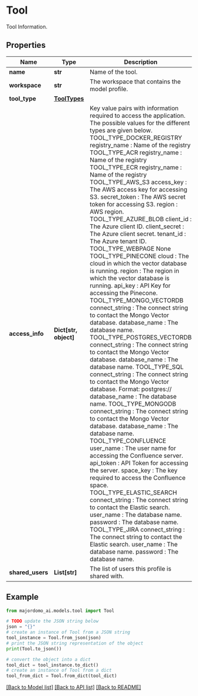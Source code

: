 # Tool

Tool Information. 

## Properties

Name | Type | Description | Notes
------------ | ------------- | ------------- | -------------
**name** | **str** | Name of the tool. | 
**workspace** | **str** | The workspace that contains the model profile. | 
**tool_type** | [**ToolTypes**](ToolTypes.md) |  | 
**access_info** | **Dict[str, object]** | Key value pairs with information required to access the application. The possible values for the different types are given below.  TOOL_TYPE_DOCKER_REGISTRY    registry_name : Name of the registry  TOOL_TYPE_ACR    registry_name : Name of the registry  TOOL_TYPE_ECR    registry_name : Name of the registry  TOOL_TYPE_AWS_S3    access_key : The AWS access key for accessing S3.    secret_token : The AWS secret token for accessing S3.    region :  AWS region.  TOOL_TYPE_AZURE_BLOB    client_id : The Azure client ID.    client_secret : The Azure client secret.    tenant_id : The Azure tenant ID.  TOOL_TYPE_WEBPAGE    None  TOOL_TYPE_PINECONE    cloud : The cloud in which the vector database is running.    region : The region in which the vector database is running.    api_key : API Key for accessing the Pinecone.  TOOL_TYPE_MONGO_VECTORDB    connect_string : The connect string to contact the Mongo Vector database.    database_name : The database name.  TOOL_TYPE_POSTGRES_VECTORDB    connect_string : The connect string to contact the Mongo Vector database.    database_name : The database name.  TOOL_TYPE_SQL    connect_string : The connect string to contact the Mongo Vector database.                     Format: postgres://    database_name : The database name.  TOOL_TYPE_MONGODB    connect_string : The connect string to contact the Mongo Vector database.    database_name : The database name.  TOOL_TYPE_CONFLUENCE    user_name : The user name for accessing the Confluence server.    api_token : API Token for accessing the server.    space_key : The key required to access the Confluence space.  TOOL_TYPE_ELASTIC_SEARCH      connect_string : The connect string to contact the Elastic search.    user_name : The database name.    password : The database name.  TOOL_TYPE_JIRA    connect_string : The connect string to contact the Elastic search.    user_name : The database name.    password : The database name.  | 
**shared_users** | **List[str]** | The list of users this profile is shared with. | [optional] 

## Example

```python
from majordomo_ai.models.tool import Tool

# TODO update the JSON string below
json = "{}"
# create an instance of Tool from a JSON string
tool_instance = Tool.from_json(json)
# print the JSON string representation of the object
print(Tool.to_json())

# convert the object into a dict
tool_dict = tool_instance.to_dict()
# create an instance of Tool from a dict
tool_from_dict = Tool.from_dict(tool_dict)
```
[[Back to Model list]](../README.md#documentation-for-models) [[Back to API list]](../README.md#documentation-for-api-endpoints) [[Back to README]](../README.md)


